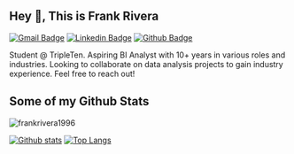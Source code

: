 ## Hey 👋, This is Frank Rivera
[![Gmail Badge](https://img.shields.io/badge/-frankrivera1996@gmail.com-c14438?style=flat&logo=Gmail&logoColor=white&link=mailto:frankrivera1996@gmail.com)](mailto:frankrivera1996@gmail.com) 
[![Linkedin Badge](https://img.shields.io/badge/-frankrivera1996-0072b1?style=flat&logo=Linkedin&logoColor=white&link=https://www.linkedin.com/in/frankrivera1996/)](https://www.linkedin.com/in/frankrivera1996/) [![Github Badge](https://img.shields.io/badge/-frankrivera1996-grey?style=flat&logo=github&logoColor=white&link=https://github.com/frankrivera1996/)](https://www.github.com/frankrivera1996/) <p align='left'>Student @ TripleTen. Aspiring BI Analyst with 10+ years in various roles and industries. Looking to collaborate on data analysis projects to gain industry experience. Feel free to reach out!</p>
## Some of my Github Stats
<p align=left> <img src=https://komarev.com/ghpvc/?username=frankrivera1996 alt=frankrivera1996 /> </p>

[![Github stats](https://github-readme-stats.vercel.app/api?username=frankrivera1996&show_icons=true&include_all_commits=true)](https://github.com/frankrivera1996/github-readme-stats)
[![Top Langs](https://github-readme-stats.vercel.app/api/top-langs/?username=frankrivera1996&layout=compact)](https://github.com/frankrivera1996/github-readme-stats)
